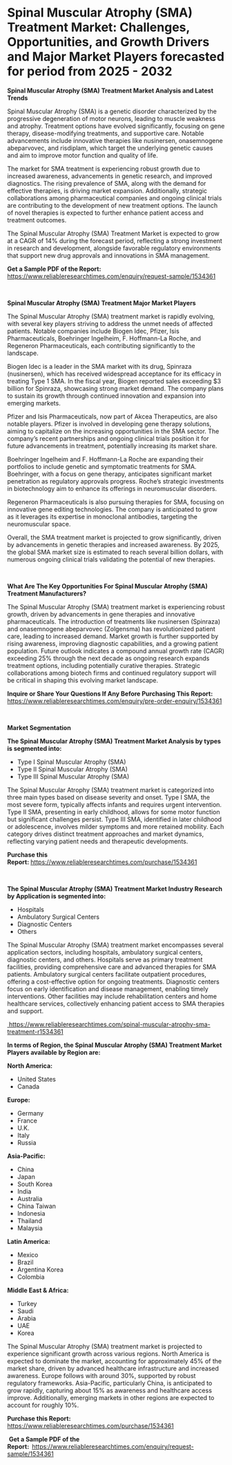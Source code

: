 <p><h1>Spinal Muscular Atrophy (SMA) Treatment Market: Challenges, Opportunities, and Growth Drivers and Major Market Players forecasted for period from 2025 - 2032</h1></p><p><strong>Spinal Muscular Atrophy (SMA) Treatment Market Analysis and Latest Trends</strong></p>
<p><p>Spinal Muscular Atrophy (SMA) is a genetic disorder characterized by the progressive degeneration of motor neurons, leading to muscle weakness and atrophy. Treatment options have evolved significantly, focusing on gene therapy, disease-modifying treatments, and supportive care. Notable advancements include innovative therapies like nusinersen, onasemnogene abeparvovec, and risdiplam, which target the underlying genetic causes and aim to improve motor function and quality of life.</p><p>The market for SMA treatment is experiencing robust growth due to increased awareness, advancements in genetic research, and improved diagnostics. The rising prevalence of SMA, along with the demand for effective therapies, is driving market expansion. Additionally, strategic collaborations among pharmaceutical companies and ongoing clinical trials are contributing to the development of new treatment options. The launch of novel therapies is expected to further enhance patient access and treatment outcomes.</p><p>The Spinal Muscular Atrophy (SMA) Treatment Market is expected to grow at a CAGR of 14% during the forecast period, reflecting a strong investment in research and development, alongside favorable regulatory environments that support new drug approvals and innovations in SMA management.</p></p>
<p><strong>Get a Sample PDF of the Report:&nbsp;</strong> <a href="https://www.reliableresearchtimes.com/enquiry/request-sample/1534361?utm_campaign=2233&utm_medium=2&utm_source=Github&utm_content=ia&utm_term=13042025&utm_id=spinal-muscular-atrophy-sma-treatment">https://www.reliableresearchtimes.com/enquiry/request-sample/1534361</a></p>
<p>&nbsp;</p>
<p><strong>Spinal Muscular Atrophy (SMA) Treatment Major Market Players</strong></p>
<p><p>The Spinal Muscular Atrophy (SMA) treatment market is rapidly evolving, with several key players striving to address the unmet needs of affected patients. Notable companies include Biogen Idec, Pfizer, Isis Pharmaceuticals, Boehringer Ingelheim, F. Hoffmann-La Roche, and Regeneron Pharmaceuticals, each contributing significantly to the landscape.</p><p>Biogen Idec is a leader in the SMA market with its drug, Spinraza (nusinersen), which has received widespread acceptance for its efficacy in treating Type 1 SMA. In the fiscal year, Biogen reported sales exceeding $3 billion for Spinraza, showcasing strong market demand. The company plans to sustain its growth through continued innovation and expansion into emerging markets.</p><p>Pfizer and Isis Pharmaceuticals, now part of Akcea Therapeutics, are also notable players. Pfizer is involved in developing gene therapy solutions, aiming to capitalize on the increasing opportunities in the SMA sector. The company’s recent partnerships and ongoing clinical trials position it for future advancements in treatment, potentially increasing its market share.</p><p>Boehringer Ingelheim and F. Hoffmann-La Roche are expanding their portfolios to include genetic and symptomatic treatments for SMA. Boehringer, with a focus on gene therapy, anticipates significant market penetration as regulatory approvals progress. Roche’s strategic investments in biotechnology aim to enhance its offerings in neuromuscular disorders.</p><p>Regeneron Pharmaceuticals is also pursuing therapies for SMA, focusing on innovative gene editing technologies. The company is anticipated to grow as it leverages its expertise in monoclonal antibodies, targeting the neuromuscular space.</p><p>Overall, the SMA treatment market is projected to grow significantly, driven by advancements in genetic therapies and increased awareness. By 2025, the global SMA market size is estimated to reach several billion dollars, with numerous ongoing clinical trials validating the potential of new therapies.</p></p>
<p>&nbsp;</p>
<p><strong>What Are The Key Opportunities For Spinal Muscular Atrophy (SMA) Treatment Manufacturers?</strong></p>
<p><p>The Spinal Muscular Atrophy (SMA) treatment market is experiencing robust growth, driven by advancements in gene therapies and innovative pharmaceuticals. The introduction of treatments like nusinersen (Spinraza) and onasemnogene abeparvovec (Zolgensma) has revolutionized patient care, leading to increased demand. Market growth is further supported by rising awareness, improving diagnostic capabilities, and a growing patient population. Future outlook indicates a compound annual growth rate (CAGR) exceeding 25% through the next decade as ongoing research expands treatment options, including potentially curative therapies. Strategic collaborations among biotech firms and continued regulatory support will be critical in shaping this evolving market landscape.</p></p>
<p><strong>Inquire or Share Your Questions If Any Before Purchasing This Report:</strong> <a href="https://www.reliableresearchtimes.com/enquiry/pre-order-enquiry/1534361?utm_campaign=2233&utm_medium=2&utm_source=Github&utm_content=ia&utm_term=13042025&utm_id=spinal-muscular-atrophy-sma-treatment">https://www.reliableresearchtimes.com/enquiry/pre-order-enquiry/1534361</a></p>
<p>&nbsp;</p>
<p><strong>Market Segmentation</strong></p>
<p><strong>The Spinal Muscular Atrophy (SMA) Treatment Market Analysis by types is segmented into:</strong></p>
<p><ul><li>Type I Spinal Muscular Atrophy (SMA)</li><li>Type II Spinal Muscular Atrophy (SMA)</li><li>Type III Spinal Muscular Atrophy (SMA)</li></ul></p>
<p><p>The Spinal Muscular Atrophy (SMA) treatment market is categorized into three main types based on disease severity and onset. Type I SMA, the most severe form, typically affects infants and requires urgent intervention. Type II SMA, presenting in early childhood, allows for some motor function but significant challenges persist. Type III SMA, identified in later childhood or adolescence, involves milder symptoms and more retained mobility. Each category drives distinct treatment approaches and market dynamics, reflecting varying patient needs and therapeutic developments.</p></p>
<p><strong>Purchase this Report:&nbsp;</strong><a href="https://www.reliableresearchtimes.com/purchase/1534361?utm_campaign=2233&utm_medium=2&utm_source=Github&utm_content=ia&utm_term=13042025&utm_id=spinal-muscular-atrophy-sma-treatment">https://www.reliableresearchtimes.com/purchase/1534361</a></p>
<p>&nbsp;</p>
<p><strong>The Spinal Muscular Atrophy (SMA) Treatment Market Industry Research by Application is segmented into:</strong></p>
<p><ul><li>Hospitals</li><li>Ambulatory Surgical Centers</li><li>Diagnostic Centers</li><li>Others</li></ul></p>
<p><p>The Spinal Muscular Atrophy (SMA) treatment market encompasses several application sectors, including hospitals, ambulatory surgical centers, diagnostic centers, and others. Hospitals serve as primary treatment facilities, providing comprehensive care and advanced therapies for SMA patients. Ambulatory surgical centers facilitate outpatient procedures, offering a cost-effective option for ongoing treatments. Diagnostic centers focus on early identification and disease management, enabling timely interventions. Other facilities may include rehabilitation centers and home healthcare services, collectively enhancing patient access to SMA therapies and support.</p></p>
<p><a href="https://www.reliableresearchtimes.com/spinal-muscular-atrophy-sma-treatment-r1534361?utm_campaign=2233&utm_medium=2&utm_source=Github&utm_content=ia&utm_term=13042025&utm_id=spinal-muscular-atrophy-sma-treatment">&nbsp;https://www.reliableresearchtimes.com/spinal-muscular-atrophy-sma-treatment-r1534361</a></p>
<p><strong>In terms of Region, the Spinal Muscular Atrophy (SMA) Treatment Market Players available by Region are:</strong></p>
<p>
    <p> <strong> North America: </strong>
        <ul>
            <li>United States</li>
            <li>Canada</li>
        </ul>
        </p> 
    <p> <strong> Europe: </strong>
        <ul>
            <li>Germany</li>
            <li>France</li>
            <li>U.K.</li>
            <li>Italy</li>
            <li>Russia</li>
        </ul>
        </p> 
    <p> <strong> Asia-Pacific: </strong>
        <ul>
            <li>China</li>
            <li>Japan</li>
            <li>South Korea</li>
            <li>India</li>
            <li>Australia</li>
            <li>China Taiwan</li>
            <li>Indonesia</li>
            <li>Thailand</li>
            <li>Malaysia</li>
        </ul>
        </p> 
    <p> <strong> Latin America: </strong>
        <ul>
            <li>Mexico</li>
            <li>Brazil</li>
            <li>Argentina Korea</li>
            <li>Colombia</li>
        </ul>
        </p> 
    <p> <strong> Middle East & Africa: </strong>
        <ul>
            <li>Turkey</li>
            <li>Saudi</li>
            <li>Arabia</li>
            <li>UAE</li>
            <li>Korea</li>
        </ul>
    </p>
    </p>
<p><p>The Spinal Muscular Atrophy (SMA) treatment market is projected to experience significant growth across various regions. North America is expected to dominate the market, accounting for approximately 45% of the market share, driven by advanced healthcare infrastructure and increased awareness. Europe follows with around 30%, supported by robust regulatory frameworks. Asia-Pacific, particularly China, is anticipated to grow rapidly, capturing about 15% as awareness and healthcare access improve. Additionally, emerging markets in other regions are expected to account for roughly 10%.</p></p>
<p><strong>Purchase this Report: </strong><a href="https://www.reliableresearchtimes.com/purchase/1534361?utm_campaign=2233&utm_medium=2&utm_source=Github&utm_content=ia&utm_term=13042025&utm_id=spinal-muscular-atrophy-sma-treatment">https://www.reliableresearchtimes.com/purchase/1534361</a></p>
<p>&nbsp;<strong>Get a Sample PDF of the Report:&nbsp;&nbsp;</strong><a href="https://www.reliableresearchtimes.com/enquiry/request-sample/1534361?utm_campaign=2233&utm_medium=2&utm_source=Github&utm_content=ia&utm_term=13042025&utm_id=spinal-muscular-atrophy-sma-treatment">https://www.reliableresearchtimes.com/enquiry/request-sample/1534361</a></p>
<p><strong></strong></p>
<p><p></p><p></p><p></p></p>
